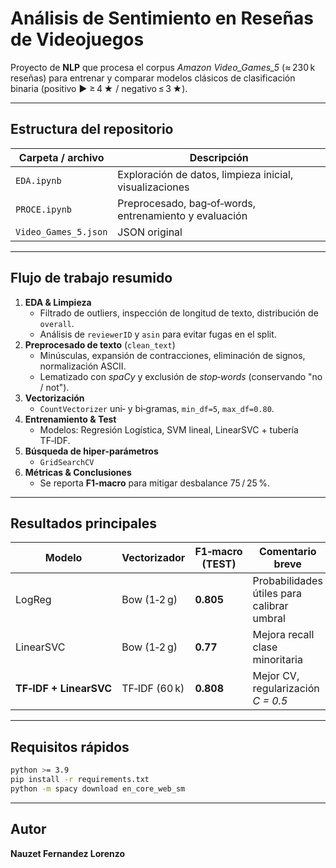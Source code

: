 # Análisis de Sentimiento en Reseñas de Videojuegos

Proyecto de **NLP** que procesa el corpus *Amazon Video\_Games\_5* (≈ 230 k reseñas) para entrenar y comparar modelos clásicos de clasificación binaria (positivo ► ≥ 4 ★ / negativo ≤ 3 ★).

---

## Estructura del repositorio

| Carpeta / archivo          | Descripción                                                             |
| -------------------------- | ----------------------------------------------------------------------- |
| `EDA.ipynb`                | Exploración de datos, limpieza inicial, visualizaciones                 |
| `PROCE.ipynb`              | Preprocesado, bag‑of‑words, entrenamiento y evaluación                  |
| `Video_Games_5.json`       | JSON original                                                           |

---

## Flujo de trabajo resumido

1. **EDA & Limpieza**
   - Filtrado de outliers, inspección de longitud de texto, distribución de `overall`.
   - Análisis de `reviewerID` y `asin` para evitar fugas en el split.
2. **Preprocesado de texto** (`clean_text`)
   - Minúsculas, expansión de contracciones, eliminación de signos, normalización ASCII.
   - Lematizado con *spaCy* y exclusión de *stop‑words* (conservando "no / not").
3. **Vectorización**
   - `CountVectorizer` uni‑ y bi‑gramas, `min_df=5`, `max_df=0.80`.
4. **Entrenamiento & Test**
   - Modelos: Regresión Logística, SVM lineal, LinearSVC + tubería TF‑IDF.
5. **Búsqueda de hiper‑parámetros**
   - `GridSearchCV`
6. **Métricas & Conclusiones**
   - Se reporta **F1‑macro** para mitigar desbalance 75 / 25 %.

---

## Resultados principales

| Modelo                 | Vectorizador  | F1‑macro (TEST) | Comentario breve                           |
| ---------------------- | ------------- | --------------- | ------------------------------------------ |
| LogReg                 | Bow (1‑2 g)   | **0.805**       | Probabilidades útiles para calibrar umbral |
| LinearSVC              | Bow (1‑2 g)   | **0.77**        | Mejora recall clase minoritaria            |
| **TF‑IDF + LinearSVC** | TF‑IDF (60 k) | **0.808**       | Mejor CV, regularización *C = 0.5*         |

---

## Requisitos rápidos

```bash
python >= 3.9
pip install -r requirements.txt
python -m spacy download en_core_web_sm
```

---

## Autor
**Nauzet Fernandez Lorenzo** 

